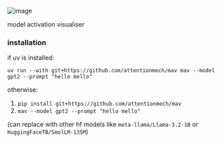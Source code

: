 

![image](https://github.com/user-attachments/assets/7147a0d7-d8ad-4b40-bb53-270c4b7afceb)


model activation visualiser

### installation

if uv is installed:

`uv run --with git+https://github.com/attentionmech/mav mav --model gpt2 --prompt "hello mello"`

otherwise:

1. `pip install git+https://github.com/attentionmech/mav`
2. `mav --model gpt2 --prompt "hello mello"`


(can replace with other hf models like `meta-llama/Llama-3.2-1B` or `HuggingFaceTB/SmolLM-135M`)

